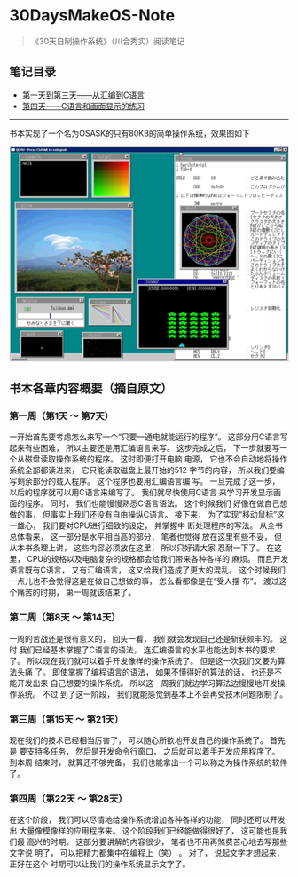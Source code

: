 # 30DaysMakeOS-Note
> 《30天自制操作系统》（川合秀实）阅读笔记

## 笔记目录

- [第一天到第三天——从汇编到C语言](./Note/01-03-Day-Note.md)
- [第四天——C语言和画面显示的练习](./Note/04-Day-Note.md)

---

书本实现了一个名为OSASK的只有80KB的简单操作系统，效果图如下

![](./Screen.png)

## 书本各章内容概要（摘自原文）

### 第一周（第1天 ～ 第7天）

一开始首先要考虑怎么来写一个“只要一通电就能运行的程序”。 这部分用C语言写
起来有些困难， 所以主要还是用汇编语言来写。
这步完成之后， 下一步就要写一个从磁盘读取操作系统的程序。 这时即便打开电脑
电源， 它也不会自动地将操作系统全部都读进来， 它只能读取磁盘上最开始的512
字节的内容， 所以我们要编写剩余部分的载入程序。 这个程序也要用汇编语言编
写。
一旦完成了这一步， 以后的程序就可以用C语言来编写了。 我们就尽快使用C语言
来学习开发显示画面的程序。 同时， 我们也能慢慢熟悉C语言语法。 这个时候我们
好像在做自己想做的事， 但事实上我们还没有自由操纵C语言。
接下来， 为了实现“移动鼠标”这一雄心， 我们要对CPU进行细致的设定， 并掌握中
断处理程序的写法。 从全书总体看来， 这一部分是水平相当高的部分， 笔者也觉得
放在这里有些不妥， 但从本书条理上讲， 这些内容必须放在这里， 所以只好请大家
忍耐一下了。 在这里， CPU的规格以及电脑复杂的规格都会给我们带来各种各样的
麻烦。 而且开发语言既有C语言， 又有汇编语言， 这又给我们造成了更大的混乱。
这个时候我们一点儿也不会觉得这是在做自己想做的事， 怎么看都像是在“受人摆
布”。
渡过这个痛苦的时期， 第一周就该结束了。

### 第二周（第8天 ～ 第14天）

一周的苦战还是很有意义的， 回头一看， 我们就会发现自己还是斩获颇丰的。 这时
我们已经基本掌握了C语言的语法， 连汇编语言的水平也能达到本书的要求了。
所以现在我们就可以着手开发像样的操作系统了。 但是这一次我们又要为算法头痛
了。 即使掌握了编程语言的语法， 如果不懂得好的算法的话， 也还是不能开发出来
自己想要的操作系统。 所以这一周我们就边学习算法边慢慢地开发操作系统。 不过
到了这一阶段， 我们就能感觉到基本上不会再受技术问题限制了。

### 第三周（第15天 ～ 第21天）

现在我们的技术已经相当厉害了， 可以随心所欲地开发自己的操作系统了。 首先是
要支持多任务， 然后是开发命令行窗口， 之后就可以着手开发应用程序了。 到本周
结束时， 就算还不够完备， 我们也能拿出一个可以称之为操作系统的软件了。

### 第四周（第22天 ～ 第28天）

在这个阶段， 我们可以尽情地给操作系统增加各种各样的功能， 同时还可以开发出
大量像模像样的应用程序来。 这个阶段我们已经能做得很好了， 这可能也是我们最
高兴的时期。 这部分要讲解的内容很少， 笔者也不用再煞费苦心地去写那些文字说
明了， 可以把精力都集中在编程上（笑） 。 对了， 说起文字才想起来， 正好在这个
时期可以让我们的操作系统显示文字了。
